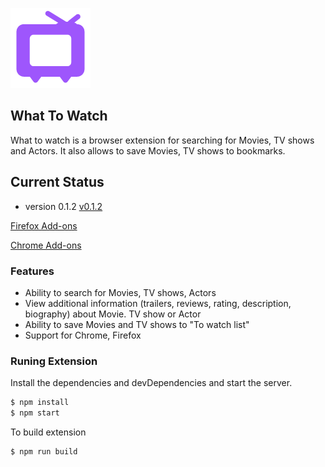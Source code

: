 
![tv](https://github.com/ModestB/what-to-watch/blob/master/public/wtw-logo.png)

## What To Watch

What to watch is a browser extension for searching for Movies, TV shows and Actors. It also allows to save Movies, TV shows to bookmarks.

## Current Status
- version 0.1.2 [v0.1.2](https://github.com/ModestB/what-to-watch/releases/tag/v0.1.2)

[Firefox Add-ons](https://addons.mozilla.org/en-US/firefox/addon/what-to-watch/)

[Chrome Add-ons](https://chrome.google.com/webstore/detail/what-to-watch/fgbodlmbchgeoifgoblfdagllijdhmae)

### Features

- Ability to search for Movies, TV shows, Actors
- View additional information (trailers, reviews, rating, description, biography) about Movie. TV show or Actor
- Ability to save Movies and TV shows to "To watch list" 
- Support for Chrome, Firefox

### Runing Extension 

Install the dependencies and devDependencies and start the server.
```sh
$ npm install 
$ npm start
```

To build extension
```sh
$ npm run build
```
